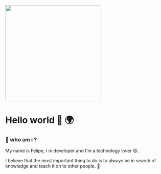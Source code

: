 <img src="https://miro.medium.com/max/3200/1*0KFB17_NGTPB0XWyc4BSgQ.jpeg"  height="300px">

# Hello world  👋 🌍


### 🤳 who am i ?
My name is Felipe, i m developer and I'm a technology lover 😍.


I believe that the most important thing to do is to always be
in search of knowledge and teach it on to other people. 🔭




